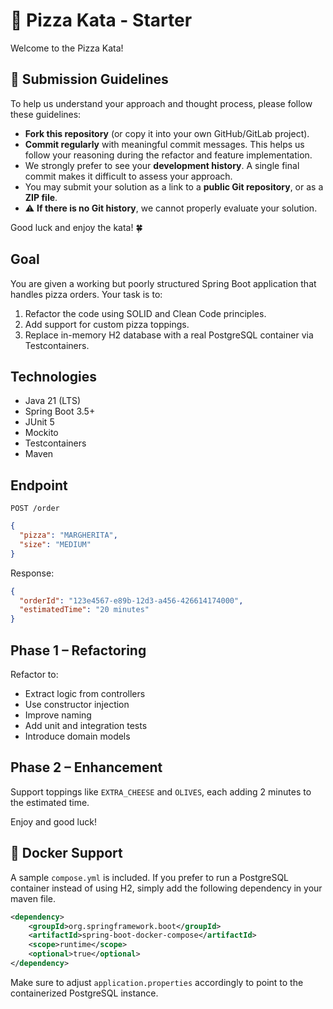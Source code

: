 # 🍕 Pizza Kata - Starter

Welcome to the Pizza Kata!

## 📌 Submission Guidelines

To help us understand your approach and thought process, please follow these guidelines:

* **Fork this repository** (or copy it into your own GitHub/GitLab project).
* **Commit regularly** with meaningful commit messages. This helps us follow your reasoning during the refactor and feature implementation.
* We strongly prefer to see your **development history**. A single final commit makes it difficult to assess your approach.
* You may submit your solution as a link to a **public Git repository**, or as a **ZIP file**.
* ⚠️ **If there is no Git history**, we cannot properly evaluate your solution.

Good luck and enjoy the kata! 🍀

## Goal

You are given a working but poorly structured Spring Boot application that handles pizza orders. Your task is to:

1. Refactor the code using SOLID and Clean Code principles.
2. Add support for custom pizza toppings.
3. Replace in-memory H2 database with a real PostgreSQL container via Testcontainers.

## Technologies

- Java 21 (LTS)
- Spring Boot 3.5+
- JUnit 5
- Mockito
- Testcontainers
- Maven

## Endpoint

`POST /order`

```json
{
  "pizza": "MARGHERITA",
  "size": "MEDIUM"
}
```

Response:
```json
{
  "orderId": "123e4567-e89b-12d3-a456-426614174000",
  "estimatedTime": "20 minutes"
}
```

## Phase 1 – Refactoring

Refactor to:
- Extract logic from controllers
- Use constructor injection
- Improve naming
- Add unit and integration tests
- Introduce domain models

## Phase 2 – Enhancement

Support toppings like `EXTRA_CHEESE` and `OLIVES`, each adding 2 minutes to the estimated time.

Enjoy and good luck!


## 🐳 Docker Support

A sample `compose.yml` is included. If you prefer to run a PostgreSQL container instead of using H2, simply add the following dependency in your maven file.

```xml
<dependency>
    <groupId>org.springframework.boot</groupId>
    <artifactId>spring-boot-docker-compose</artifactId>
    <scope>runtime</scope>
    <optional>true</optional>
</dependency>
```

Make sure to adjust `application.properties` accordingly to point to the containerized PostgreSQL instance.